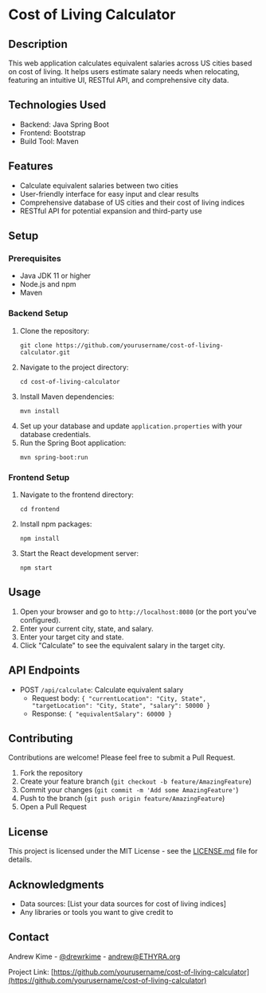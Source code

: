 # Cost of Living Calculator

## Description
This web application calculates equivalent salaries across US cities based on cost of living. It helps users estimate salary needs when relocating, featuring an intuitive UI, RESTful API, and comprehensive city data.

## Technologies Used
- Backend: Java Spring Boot
- Frontend: Bootstrap
- Build Tool: Maven

## Features
- Calculate equivalent salaries between two cities
- User-friendly interface for easy input and clear results
- Comprehensive database of US cities and their cost of living indices
- RESTful API for potential expansion and third-party use

## Setup
### Prerequisites
- Java JDK 11 or higher
- Node.js and npm
- Maven

### Backend Setup
1. Clone the repository:
   ```
   git clone https://github.com/yourusername/cost-of-living-calculator.git
   ```
2. Navigate to the project directory:
   ```
   cd cost-of-living-calculator
   ```
3. Install Maven dependencies:
   ```
   mvn install
   ```
4. Set up your database and update `application.properties` with your database credentials.
5. Run the Spring Boot application:
   ```
   mvn spring-boot:run
   ```

### Frontend Setup
1. Navigate to the frontend directory:
   ```
   cd frontend
   ```
2. Install npm packages:
   ```
   npm install
   ```
3. Start the React development server:
   ```
   npm start
   ```

## Usage
1. Open your browser and go to `http://localhost:8080` (or the port you've configured).
2. Enter your current city, state, and salary.
3. Enter your target city and state.
4. Click "Calculate" to see the equivalent salary in the target city.

## API Endpoints
- POST `/api/calculate`: Calculate equivalent salary
  - Request body: `{ "currentLocation": "City, State", "targetLocation": "City, State", "salary": 50000 }`
  - Response: `{ "equivalentSalary": 60000 }`

## Contributing
Contributions are welcome! Please feel free to submit a Pull Request.

1. Fork the repository
2. Create your feature branch (`git checkout -b feature/AmazingFeature`)
3. Commit your changes (`git commit -m 'Add some AmazingFeature'`)
4. Push to the branch (`git push origin feature/AmazingFeature`)
5. Open a Pull Request

## License
This project is licensed under the MIT License - see the [LICENSE.md](LICENSE.md) file for details.

## Acknowledgments
- Data sources: [List your data sources for cost of living indices]
- Any libraries or tools you want to give credit to

## Contact
Andrew Kime - [@drewrkime](www.linkedin.com/in/drewrkime) - andrew@ETHYRA.org

Project Link: [https://github.com/yourusername/cost-of-living-calculator](https://github.com/yourusername/cost-of-living-calculator)
